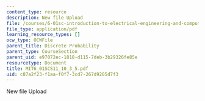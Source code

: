 ```yaml
---
content_type: resource
description: New file Upload
file: /courses/6-01sc-introduction-to-electrical-engineering-and-computer-science-i-spring-2011/c87a2f23f1aaf0f73cd7267d9205d7f3_MIT6_01SCS11_10_3_5.pdf
file_type: application/pdf
learning_resource_types: []
ocw_type: OCWFile
parent_title: Discrete Probability
parent_type: CourseSection
parent_uid: e97072ec-1818-d115-7deb-3b29326fe85e
resourcetype: Document
title: MIT6_01SCS11_10_3_5.pdf
uid: c87a2f23-f1aa-f0f7-3cd7-267d9205d7f3
---
```

New file Upload